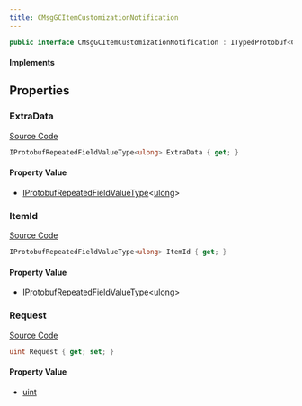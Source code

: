```yaml
---
title: CMsgGCItemCustomizationNotification
---
```


```csharp
public interface CMsgGCItemCustomizationNotification : ITypedProtobuf<CMsgGCItemCustomizationNotification>, INativeHandle
```

#### Implements

## Properties

### ExtraData

[Source Code](https://github.com/swiftly-solution/swiftlys2/blob/beta/managed/src/SwiftlyS2.Generated/Protobufs/Interfaces/CMsgGCItemCustomizationNotification.cs#L19)

```csharp
IProtobufRepeatedFieldValueType<ulong> ExtraData { get; }
```

#### Property Value

- [IProtobufRepeatedFieldValueType](/docs/api/shared/netmessages/iprotobufrepeatedfieldvaluetype-1)<[ulong](https://learn.microsoft.com/dotnet/api/system.uint64)>

### ItemId

[Source Code](https://github.com/swiftly-solution/swiftlys2/blob/beta/managed/src/SwiftlyS2.Generated/Protobufs/Interfaces/CMsgGCItemCustomizationNotification.cs#L13)

```csharp
IProtobufRepeatedFieldValueType<ulong> ItemId { get; }
```

#### Property Value

- [IProtobufRepeatedFieldValueType](/docs/api/shared/netmessages/iprotobufrepeatedfieldvaluetype-1)<[ulong](https://learn.microsoft.com/dotnet/api/system.uint64)>

### Request

[Source Code](https://github.com/swiftly-solution/swiftlys2/blob/beta/managed/src/SwiftlyS2.Generated/Protobufs/Interfaces/CMsgGCItemCustomizationNotification.cs#L16)

```csharp
uint Request { get; set; }
```

#### Property Value

- [uint](https://learn.microsoft.com/dotnet/api/system.uint32)

